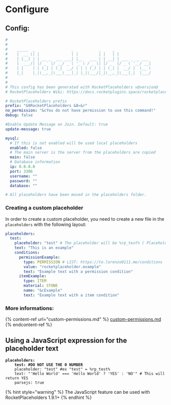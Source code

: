 # Configure

## Config:

```yaml
#
#
#    _____  _                _           _     _
#    |  __ \| |              | |         | |   | |
#    | |__) | | __ _  ___ ___| |__   ___ | | __| | ___ _ __ ___
#    |  ___/| |/ _` |/ __/ _ \ '_ \ / _ \| |/ _` |/ _ \ '__/ __|
#    | |    | | (_| | (_|  __/ | | | (_) | | (_| |  __/ |  \__ \
#    |_|    |_|\__,_|\___\___|_| |_|\___/|_|\__,_|\___|_|  |___/
#
#
# This config has been generated with RocketPlaceholders v@version@
# RocketPlaceholders Wiki: https://docs.rocketplugins.space/rocketplaceholders

# RocketPlaceholders prefix
prefix: "&9RocketPlaceholders &8»&r"
no_permission: "&cYou do not have permission to use this command!"
debug: false

#Enable Update Message on Join. Default: true
update-message: true

mysql:
  # If this is not enabled will be used local placeholders
  enabled: false
  # The main server is the server from the placeholders are copied
  main: false
  # Database information
  ip: 0.0.0.0
  port: 3306
  username: ""
  password: ""
  database: ""

# All placeholders have been moved in the placeholders folder.
```

### Creating a custom placeholder

In order to create a custom placeholder, you need to create a new file in the `placeholders`  with the following layout:

```yaml
placeholders:
  test:
    placeholder: "test" # The placeholder will be %rp_test% ( PlaceholderAPI ) or {rp_test} ( MVdWPlaceholderAPI )
    text: "This is an example"
    conditions:
      permissionExample:
        type: PERMISSION # LIST: https://to.lorenzo0111.me/conditions
        value: "rocketplaceholder.example"
        text: "Example text with a permission condition"
      itemExample:
        type: ITEM
        material: STONE
        name: "&cExample"
        text: "Example text with a item condition"
```

### **More informations:**

{% content-ref url="custom-permissions.md" %}
[custom-permissions.md](custom-permissions.md)
{% endcontent-ref %}

## Using a JavaScript expression for the placeholder text

<pre class="language-yaml"><code class="lang-yaml"><strong>placeholders:
</strong><strong>    test: #DO NOT USE THE 0 NUMBER
</strong>    placeholder: "test" #ex "test" = %rp_test%
    text: "'Hello World' === 'Hello World' ? 'YES' : 'NO'" # This will return YES
    parsejs: true
</code></pre>

{% hint style="warning" %}
The JavaScript feature can be used with RocketPlaceholders 1.9.1+
{% endhint %}
